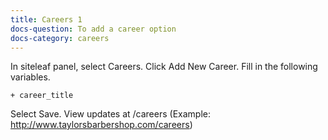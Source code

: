```yaml
---
title: Careers 1
docs-question: To add a career option
docs-category: careers
---
```


In siteleaf panel, select Careers.  Click Add New Career.  Fill in the following variables.

    + career_title

Select Save.  View updates at /careers (Example: http://www.taylorsbarbershop.com/careers)
